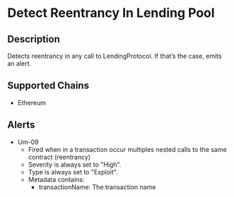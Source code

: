 # Detect Reentrancy In Lending Pool

## Description

Detects reentrancy in any call to LendingProtocol. If that’s the case, emits an alert.

## Supported Chains

- Ethereum

## Alerts

- Um-09
  - Fired when in a transaction occur multiples nested calls to the same contract (reentrancy)
  - Severity is always set to "High".
  - Type is always set to "Exploit".
  - Metadata contains:
    - transactionName: The transaction name
